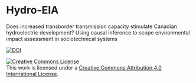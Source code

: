 # Hydro-EIA
 Does increased transborder transmission capacity stimulate Canadian hydroelectric development? Using causal inference to scope environmental impact assessment in sociotechnical systems

<a href="https://zenodo.org/badge/latestdoi/693841630"><img src="https://zenodo.org/badge/693841630.svg" alt="DOI"></a>



<a rel="license" href="http://creativecommons.org/licenses/by/4.0/"><img alt="Creative Commons License" style="border-width:0" src="https://i.creativecommons.org/l/by/4.0/88x31.png" /></a><br />This work is licensed under a <a rel="license" href="http://creativecommons.org/licenses/by/4.0/">Creative Commons Attribution 4.0 International License</a>.
